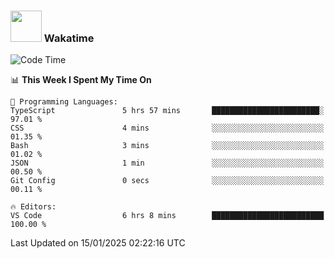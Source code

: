 ### <img src="https://media.giphy.com/media/VgCDAzcKvsR6OM0uWg/giphy.gif" width="50"> Wakatime

  <!--START_SECTION:waka-->
![Code Time](http://img.shields.io/badge/Code%20Time-1%2C470%20hrs%2013%20mins-blue)

📊 **This Week I Spent My Time On** 

```text
💬 Programming Languages: 
TypeScript               5 hrs 57 mins       ████████████████████████░   97.01 % 
CSS                      4 mins              ░░░░░░░░░░░░░░░░░░░░░░░░░   01.35 % 
Bash                     3 mins              ░░░░░░░░░░░░░░░░░░░░░░░░░   01.02 % 
JSON                     1 min               ░░░░░░░░░░░░░░░░░░░░░░░░░   00.50 % 
Git Config               0 secs              ░░░░░░░░░░░░░░░░░░░░░░░░░   00.11 % 

🔥 Editors: 
VS Code                  6 hrs 8 mins        █████████████████████████   100.00 % 
```


 Last Updated on 15/01/2025 02:22:16 UTC
<!--END_SECTION:waka-->

